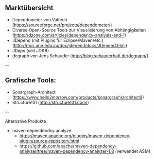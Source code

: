 ## Marktübersicht

- Dependometer von Valtech (https://sourceforge.net/projects/dependometer/)
- Diverse Open-Source Tools zur Visualisierung von Abhängigkeiten (https://dzone.com/articles/dependency-analysis-and-1)
- JDepend (mit Plugins für Eclipse/Maven/etc.) (http://mcs.une.edu.au/doc/jdepend/docs/JDepend.html)
- JDeps (seit JDK8)
- degraph von Jens Schauder (http://blog.schauderhaft.de/degraph/)

--

## Grafische Tools: 
- Sonargraph-Architect (https://www.hello2morrow.com/products/sonargraph/architect9)
- Structure101 (http://structure101.com/)

--

Alternative Produkte

- maven dependendcy:analyze
  - https://maven.apache.org/plugins/maven-dependency-plugin/source-repository.html
  - https://github.com/apache/maven-dependency-analyzer/tree/maven-dependency-analyzer-1.8 (verwendet ASM)